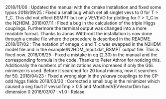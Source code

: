 2018/11/06 : Updated the manual with the cmake installation and fixed some typos
2018/09/25 : Fixed a small bug which set all singlet vevs to 0 for T > T_C. This did not effect BSMPT but only VEVEVO for plotting for T > T_C in the N2HDM.
2018/07/11 : Fixed a bug in the calculation of the triple Higgs couplings. Furthermore the terminal output was changed into a more readable format. Thanks to Jonas Wittbrodt the installation is now done through a cmake file where the procedure is described in the README.
2018/07/02 : The notation of omega_c and T_c was swapped in the N2HDM model file and in the example/N2HDM_Input.dat_BSMPT output file. This is fixed now.
2018/06/25 : Fixed a mistake in eq (2.30) in the manual and the corresponding formula in the code. Thanks to Peter Athron for noticing this. Additionally the numbers of minimizations was increased if only the GSL minimizer is used. Before it searched for 20 local minima, now it searches for 50. 
2018/04/23 : Fixed a wrong sign in the yukawa couplings to the CP-odd higgs fields
2018/03/30 : Corrected a small bug in the minimizer which caused a seg fault if vevsolTmp > 0.5 and ModifiedVEVVectorDim has dimension 0
2018/03/07 : v1.0 : Relase 
